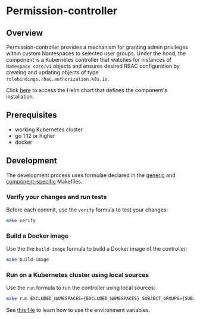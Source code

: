 # Permission-controller

## Overview
Permission-controller provides a mechanism for granting admin privileges within custom Namespaces to selected user groups. Under the hood, the component is a Kubernetes controller that watches for instances of `Namespace core/v1` objects and ensures desired RBAC configuration by creating and updating objects of type `rolebindings.rbac.authorization.k8s.io`.

Click [here](/resources/permission-controller) to access the Helm chart that defines the component's installation.

## Prerequisites

- working Kubernetes cluster
- go 1.12 or higher
- docker

## Development

The development process uses formulae declared in the [generic](/common/makefiles/generic-make-go.mk) and [component-specific](./Makefile) Makefiles.

### Verify your changes and run tests
Before each commit, use the `verify` formula to test your changes:
  ```bash
  make verify
  ```

### Build a Docker image

Use the the `build-image` formula to build a Docker image of the controller:
  ```bash
  make build-image
  ```

### Run on a Kubernetes cluster using local sources

Use the `run` formula to run the controller using local sources:
  ```bash
  make run EXCLUDED_NAMESPACES={EXCLUDED_NAMESPACES} SUBJECT_GROUPS={SUBJECT_GROUPS} STATIC_CONNECTOR={STATIC_CONNECTOR}
  ```
  
See [this file](/resources/permission-controller/README.md#configuration) to learn how to use the environment variables.